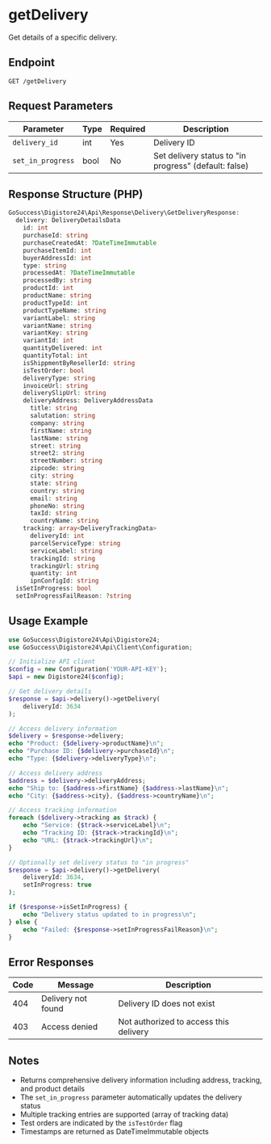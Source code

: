 # getDelivery

Get details of a specific delivery.

## Endpoint

```
GET /getDelivery
```

## Request Parameters

| Parameter | Type | Required | Description |
|-----------|------|----------|-------------|
| `delivery_id` | int | Yes | Delivery ID |
| `set_in_progress` | bool | No | Set delivery status to "in progress" (default: false) |

## Response Structure (PHP)

```php
GoSuccess\Digistore24\Api\Response\Delivery\GetDeliveryResponse:
  delivery: DeliveryDetailsData
    id: int
    purchaseId: string
    purchaseCreatedAt: ?DateTimeImmutable
    purchaseItemId: int
    buyerAddressId: int
    type: string
    processedAt: ?DateTimeImmutable
    processedBy: string
    productId: int
    productName: string
    productTypeId: int
    productTypeName: string
    variantLabel: string
    variantName: string
    variantKey: string
    variantId: int
    quantityDelivered: int
    quantityTotal: int
    isShippmentByResellerId: string
    isTestOrder: bool
    deliveryType: string
    invoiceUrl: string
    deliverySlipUrl: string
    deliveryAddress: DeliveryAddressData
      title: string
      salutation: string
      company: string
      firstName: string
      lastName: string
      street: string
      street2: string
      streetNumber: string
      zipcode: string
      city: string
      state: string
      country: string
      email: string
      phoneNo: string
      taxId: string
      countryName: string
    tracking: array<DeliveryTrackingData>
      deliveryId: int
      parcelServiceType: string
      serviceLabel: string
      trackingId: string
      trackingUrl: string
      quantity: int
      ipnConfigId: string
  isSetInProgress: bool
  setInProgressFailReason: ?string
```

## Usage Example

```php
use GoSuccess\Digistore24\Api\Digistore24;
use GoSuccess\Digistore24\Api\Client\Configuration;

// Initialize API client
$config = new Configuration('YOUR-API-KEY');
$api = new Digistore24($config);

// Get delivery details
$response = $api->delivery()->getDelivery(
    deliveryId: 3634
);

// Access delivery information
$delivery = $response->delivery;
echo "Product: {$delivery->productName}\n";
echo "Purchase ID: {$delivery->purchaseId}\n";
echo "Type: {$delivery->deliveryType}\n";

// Access delivery address
$address = $delivery->deliveryAddress;
echo "Ship to: {$address->firstName} {$address->lastName}\n";
echo "City: {$address->city}, {$address->countryName}\n";

// Access tracking information
foreach ($delivery->tracking as $track) {
    echo "Service: {$track->serviceLabel}\n";
    echo "Tracking ID: {$track->trackingId}\n";
    echo "URL: {$track->trackingUrl}\n";
}

// Optionally set delivery status to "in progress"
$response = $api->delivery()->getDelivery(
    deliveryId: 3634,
    setInProgress: true
);

if ($response->isSetInProgress) {
    echo "Delivery status updated to in progress\n";
} else {
    echo "Failed: {$response->setInProgressFailReason}\n";
}
```

## Error Responses

| Code | Message | Description |
|------|---------|-------------|
| 404 | Delivery not found | Delivery ID does not exist |
| 403 | Access denied | Not authorized to access this delivery |

## Notes

- Returns comprehensive delivery information including address, tracking, and product details
- The `set_in_progress` parameter automatically updates the delivery status
- Multiple tracking entries are supported (array of tracking data)
- Test orders are indicated by the `isTestOrder` flag
- Timestamps are returned as DateTimeImmutable objects
